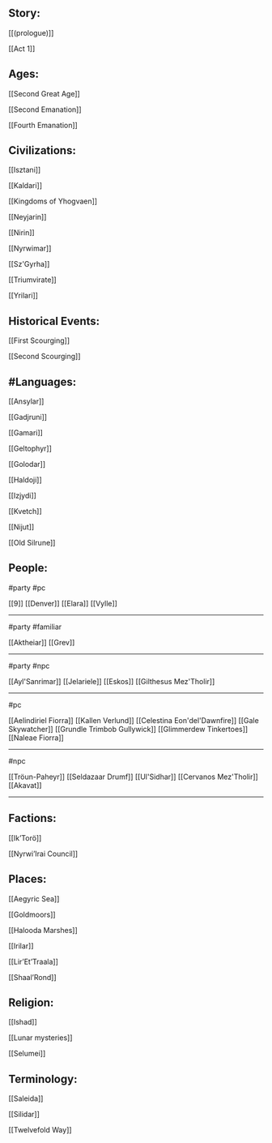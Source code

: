 ## Story:

[[(prologue)]]

[[Act 1]]

## Ages:

[[Second Great Age]]

[[Second Emanation]]

[[Fourth Emanation]]

## Civilizations:

[[Isztani]]

[[Kaldari]]

[[Kingdoms of Yhogvaen]]

[[Neyjarin]]

[[Nirin]]

[[Nyrwimar]]

[[Sz'Gyrha]]

[[Triumvirate]]

[[Yrilari]]

## Historical Events:

[[First Scourging]]

[[Second Scourging]]

## #Languages:

[[Ansylar]]

[[Gadjruni]]

[[Gamari]]

[[Geltophyr]]

[[Golodar]]

[[Haldoji]]

[[Izjydi]]

[[Kvetch]]

[[Nijut]]

[[Old Silrune]]

## People:

#party #pc 

[[9]]
[[Denver]]
[[Elara]]
[[Vylle]]
____________________
#party #familiar 

[[Aktheiar]]
[[Grev]]
____________________
#party #npc 

[[Ayl'Sanrimar]]
[[Jelariele]]
[[Eskos]]
[[Gilthesus Mez'Tholir]]
_________
#pc 

[[Aelindiriel Fiorra]]
[[Kallen Verlund]]
[[Celestina Eon'del'Dawnfire]]
[[Gale Skywatcher]]
[[Grundle Trimbob Gullywick]]
[[Glimmerdew Tinkertoes]]
[[Naleae Fiorra]]
______________
#npc

[[Tröun-Paheyr]]
[[Seldazaar Drumf]]
[[Ul'Sidhar]]
[[Cervanos Mez'Tholir]]
[[Akavat]]
______


## Factions:

[[Ik’Torö]]

[[Nyrwi’Irai Council]]

## Places:

[[Aegyric Sea]]

[[Goldmoors]]

[[Halooda Marshes]]

[[Irilar]]

[[Lir’Et’Traala]]

[[Shaal’Rond]]

## Religion:

[[Ishad]]

[[Lunar mysteries]]

[[Selumei]]

## Terminology:

[[Saleida]]

[[Silidar]]

[[Twelvefold Way]]